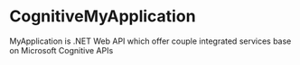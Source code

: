 # CognitiveMyApplication
MyApplication is .NET Web API which offer couple integrated services base on Microsoft Cognitive APIs
